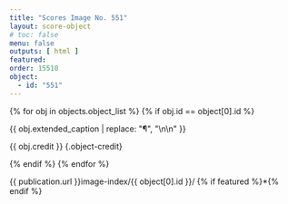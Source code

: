 ```yaml
---
title: "Scores Image No. 551"
layout: score-object
# toc: false
menu: false
outputs: [ html ]
featured: 
order: 15510
object:
  - id: "551"
---
```


{% for obj in objects.object_list %}
{% if obj.id == object[0].id %}

{{ obj.extended_caption | replace: "¶", "\n\n" }}

{{ obj.credit }} {.object-credit}

{% endif %}
{% endfor %}

<div class="object-credit object-url is-print-only">

{{ publication.url }}image-index/{{ object[0].id }}/ {% if featured %}*{% endif %}

</div>
